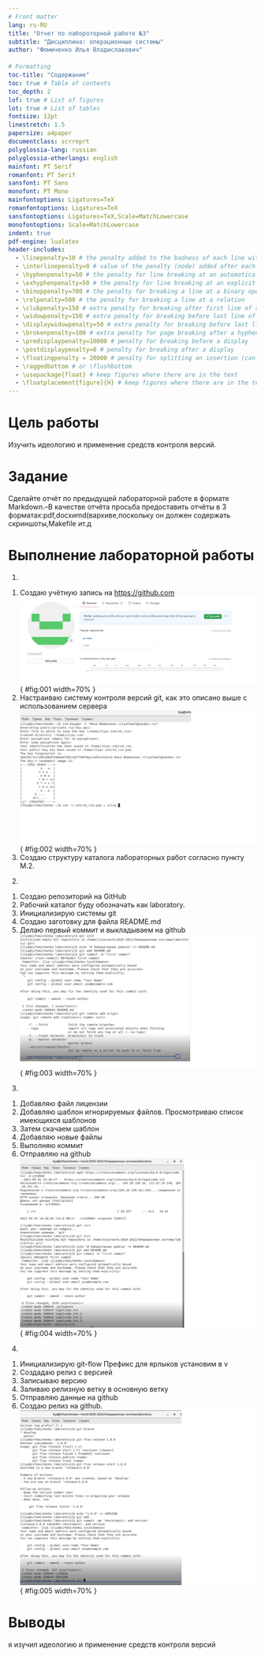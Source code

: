 ```yaml
---
# Front matter
lang: ru-RU
title: "Отчет по лабороторной работе №3"
subtitle: "Дисциплина: операционные системы"
author: "Фомиченко Илья Владиславович"

# Formatting
toc-title: "Содержание"
toc: true # Table of contents
toc_depth: 2
lof: true # List of figures
lot: true # List of tables
fontsize: 12pt
linestretch: 1.5
papersize: a4paper
documentclass: scrreprt
polyglossia-lang: russian
polyglossia-otherlangs: english
mainfont: PT Serif
romanfont: PT Serif
sansfont: PT Sans
monofont: PT Mono
mainfontoptions: Ligatures=TeX
romanfontoptions: Ligatures=TeX
sansfontoptions: Ligatures=TeX,Scale=MatchLowercase
monofontoptions: Scale=MatchLowercase
indent: true
pdf-engine: lualatex
header-includes:
  - \linepenalty=10 # the penalty added to the badness of each line within a paragraph (no associated penalty node) Increasing the value makes tex try to have fewer lines in the paragraph.
  - \interlinepenalty=0 # value of the penalty (node) added after each line of a paragraph.
  - \hyphenpenalty=50 # the penalty for line breaking at an automatically inserted hyphen
  - \exhyphenpenalty=50 # the penalty for line breaking at an explicit hyphen
  - \binoppenalty=700 # the penalty for breaking a line at a binary operator
  - \relpenalty=500 # the penalty for breaking a line at a relation
  - \clubpenalty=150 # extra penalty for breaking after first line of a paragraph
  - \widowpenalty=150 # extra penalty for breaking before last line of a paragraph
  - \displaywidowpenalty=50 # extra penalty for breaking before last line before a display math
  - \brokenpenalty=100 # extra penalty for page breaking after a hyphenated line
  - \predisplaypenalty=10000 # penalty for breaking before a display
  - \postdisplaypenalty=0 # penalty for breaking after a display
  - \floatingpenalty = 20000 # penalty for splitting an insertion (can only be split footnote in standard LaTeX)
  - \raggedbottom # or \flushbottom
  - \usepackage{float} # keep figures where there are in the text
  - \floatplacement{figure}{H} # keep figures where there are in the text
---
```


# Цель работы

Изучить идеологию и применение средств контроля версий.

# Задание

Сделайте отчёт по предыдущей лабораторной работе в формате Markdown.–В качестве отчёта просьба предоставить отчёты в 3 форматах:pdf,docxиmd(вархиве,поскольку он должен содержать скриншоты,Makefile ит.д


# Выполнение лабораторной работы
1.
1) Создаю учётную запись на https://github.com 
![git hub](lab03/1.jpg){ #fig:001 width=70% }
2) Настраиваю систему контроля версий git, как это описано выше c использованием сервера 
![terminal](lab03/2.jpg){ #fig:002 width=70% }
3) Создаю структуру каталога лабораторных работ согласно пункту М.2. 

2. 
1) Создаю репозиторий на GitHub
2) Рабочий каталог буду обозначать как laboratory. 
3) Инициализирую системы git 
4) Создаю заготовку для файла README.md
5) Делаю первый коммит и выкладываем на github
![git hub](lab03/3.jpg){ #fig:003 width=70% }

3.
1) Добавляю файл лицензии 
2) Добавляю шаблон игнорируемых файлов. Просмотриваю список имеющихся шаблонов 
3) Затем скачаем шаблон
4) Добавляю новые файлы 
5) Выполняю коммит
6) Отправляю на github
![git hub](lab03/4.jpg){ #fig:004 width=70% }

4.
1) Инициализирую git-flow
Префикс для ярлыков установим в v
2) Создадаю релиз с версией
3) Записываю версию
4) Заливаю релизную ветку в основную ветку
5) Отправляю данные на github
6) Создаю релиз на github. 
![git hub](lab03/5.jpg){ #fig:005 width=70% }


# Выводы

я изучил идеологию и применение средств контроля версий

